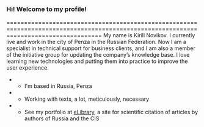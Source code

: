 ### Hi! Welcome to my profile!
=======================================================================================================================================
My name is Kirill Novikov. I currently live and work in the city of Penza in the Russian Federation. Now I am a specialist in technical support for business clients, and I am also a member of the initiative group for updating the company’s knowledge base. I love learning new technologies and putting them into practice to improve the user experience.
* - I'm based in Russia, Penza
* - Working with texts, a lot, meticulously, necessary
* - See my portfolio at [eLibrary](https://www.elibrary.ru/author_items.asp?authorid=1040607&pubrole=100&show_refs=1&show_option=0), a site for scientific citation of articles by authors of Russia and the CIS 

<!--
**OrderOfTheMoon/OrderOfTheMoon** is a ✨ _special_ ✨ repository because its `README.md` (this file) appears on your GitHub profile.

Here are some ideas to get you started:

- 🔭 I’m currently working on ...
- 🌱 I’m currently learning ...
- 👯 I’m looking to collaborate on ...
- 🤔 I’m looking for help with ...
- 💬 Ask me about ...
- 📫 How to reach me: ...
- 😄 Pronouns: ...
- ⚡ Fun fact: ...
-->
